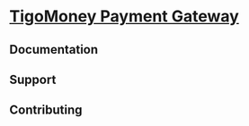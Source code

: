 # [TigoMoney Payment Gateway](https://www.vevende.com/woo-gateway-tigomoney)

## Documentation

## Support

## Contributing
